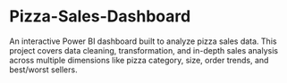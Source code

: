 # Pizza-Sales-Dashboard
An interactive Power BI dashboard built to analyze pizza sales data. This project covers data cleaning, transformation, and in-depth sales analysis across multiple dimensions like pizza category, size, order trends, and best/worst sellers.

